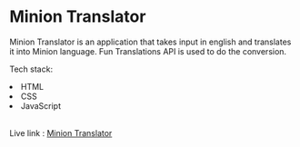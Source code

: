 # Minion Translator

Minion Translator is an application that takes input in english and translates it into Minion language.
Fun Translations API is used to do the conversion.

Tech stack:
<li>HTML</li>
<li>CSS</li>
<li>JavaScript</li>
<br/>

Live link : [Minion Translator](https://ghp-minion-translator.netlify.app/)
